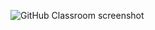 ![GitHub Classroom screenshot](https://github.com/yash19970/Edumojo/blob/master/images/dungeon.jpg)
